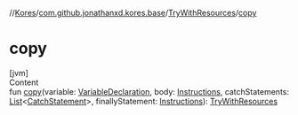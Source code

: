 //[Kores](../../index.md)/[com.github.jonathanxd.kores.base](../index.md)/[TryWithResources](index.md)/[copy](copy.md)



# copy  
[jvm]  
Content  
fun [copy](copy.md)(variable: [VariableDeclaration](../-variable-declaration/index.md), body: [Instructions](../../com.github.jonathanxd.kores/-instructions/index.md), catchStatements: [List](https://kotlinlang.org/api/latest/jvm/stdlib/kotlin.collections/-list/index.html)<[CatchStatement](../-catch-statement/index.md)>, finallyStatement: [Instructions](../../com.github.jonathanxd.kores/-instructions/index.md)): [TryWithResources](index.md)  



